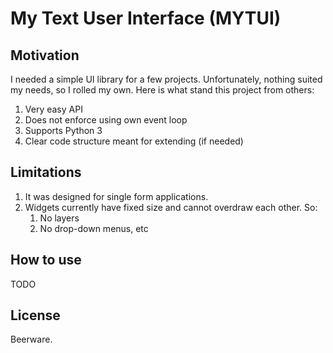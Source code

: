 # My Text User Interface (MYTUI)


## Motivation

I needed a simple UI library for a few projects. Unfortunately, nothing suited my needs, so I rolled my own.
Here is what stand this project from others:

1. Very easy API
1. Does not enforce using own event loop
1. Supports Python 3
1. Clear code structure meant for extending (if needed)


## Limitations

1. It was designed for single form applications.
1. Widgets currently have fixed size and cannot overdraw each other. So:
    1. No layers
    1. No drop-down menus, etc


## How to use

TODO


## License

Beerware.